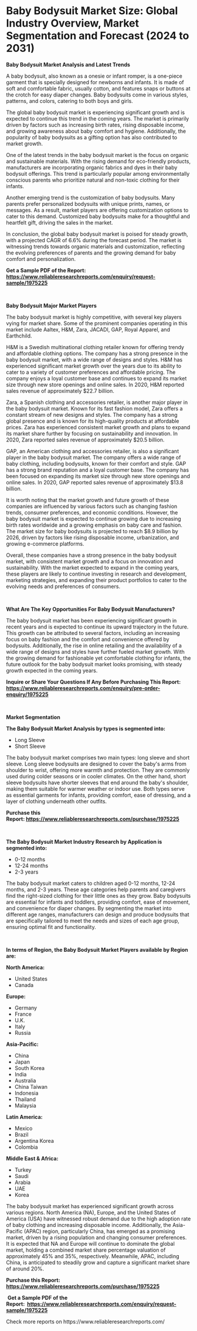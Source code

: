 <p><h1>Baby Bodysuit Market Size: Global Industry Overview, Market Segmentation and Forecast (2024 to 2031)</h1></p><p><strong>Baby Bodysuit Market Analysis and Latest Trends</strong></p>
<p><p>A baby bodysuit, also known as a onesie or infant romper, is a one-piece garment that is specially designed for newborns and infants. It is made of soft and comfortable fabric, usually cotton, and features snaps or buttons at the crotch for easy diaper changes. Baby bodysuits come in various styles, patterns, and colors, catering to both boys and girls.</p><p>The global baby bodysuit market is experiencing significant growth and is expected to continue this trend in the coming years. The market is primarily driven by factors such as increasing birth rates, rising disposable income, and growing awareness about baby comfort and hygiene. Additionally, the popularity of baby bodysuits as a gifting option has also contributed to market growth.</p><p>One of the latest trends in the baby bodysuit market is the focus on organic and sustainable materials. With the rising demand for eco-friendly products, manufacturers are incorporating organic fabrics and dyes in their baby bodysuit offerings. This trend is particularly popular among environmentally conscious parents who prioritize natural and non-toxic clothing for their infants.</p><p>Another emerging trend is the customization of baby bodysuits. Many parents prefer personalized bodysuits with unique prints, names, or messages. As a result, market players are offering customization options to cater to this demand. Customized baby bodysuits make for a thoughtful and heartfelt gift, driving the sales in the market.</p><p>In conclusion, the global baby bodysuit market is poised for steady growth, with a projected CAGR of 6.6% during the forecast period. The market is witnessing trends towards organic materials and customization, reflecting the evolving preferences of parents and the growing demand for baby comfort and personalization.</p></p>
<p><strong>Get a Sample PDF of the Report:&nbsp; <a href="https://www.reliableresearchreports.com/enquiry/request-sample/1975225">https://www.reliableresearchreports.com/enquiry/request-sample/1975225</a></strong></p>
<p>&nbsp;</p>
<p><strong>Baby Bodysuit Major Market Players</strong></p>
<p><p>The baby bodysuit market is highly competitive, with several key players vying for market share. Some of the prominent companies operating in this market include Aaltex, H&M, Zara, JACADI, GAP, Royal Apparel, and Earthchild.</p><p>H&M is a Swedish multinational clothing retailer known for offering trendy and affordable clothing options. The company has a strong presence in the baby bodysuit market, with a wide range of designs and styles. H&M has experienced significant market growth over the years due to its ability to cater to a variety of customer preferences and affordable pricing. The company enjoys a loyal customer base and continues to expand its market size through new store openings and online sales. In 2020, H&M reported sales revenue of approximately $22.7 billion.</p><p>Zara, a Spanish clothing and accessories retailer, is another major player in the baby bodysuit market. Known for its fast fashion model, Zara offers a constant stream of new designs and styles. The company has a strong global presence and is known for its high-quality products at affordable prices. Zara has experienced consistent market growth and plans to expand its market share further by focusing on sustainability and innovation. In 2020, Zara reported sales revenue of approximately $20.5 billion.</p><p>GAP, an American clothing and accessories retailer, is also a significant player in the baby bodysuit market. The company offers a wide range of baby clothing, including bodysuits, known for their comfort and style. GAP has a strong brand reputation and a loyal customer base. The company has been focused on expanding its market size through new store openings and online sales. In 2020, GAP reported sales revenue of approximately $13.8 billion.</p><p>It is worth noting that the market growth and future growth of these companies are influenced by various factors such as changing fashion trends, consumer preferences, and economic conditions. However, the baby bodysuit market is expected to continue growing due to increasing birth rates worldwide and a growing emphasis on baby care and fashion. The market size for baby bodysuits is projected to reach $8.9 billion by 2026, driven by factors like rising disposable income, urbanization, and growing e-commerce platforms.</p><p>Overall, these companies have a strong presence in the baby bodysuit market, with consistent market growth and a focus on innovation and sustainability. With the market expected to expand in the coming years, these players are likely to continue investing in research and development, marketing strategies, and expanding their product portfolios to cater to the evolving needs and preferences of consumers.</p></p>
<p>&nbsp;</p>
<p><strong>What Are The Key Opportunities For Baby Bodysuit Manufacturers?</strong></p>
<p><p>The baby bodysuit market has been experiencing significant growth in recent years and is expected to continue its upward trajectory in the future. This growth can be attributed to several factors, including an increasing focus on baby fashion and the comfort and convenience offered by bodysuits. Additionally, the rise in online retailing and the availability of a wide range of designs and styles have further fueled market growth. With the growing demand for fashionable yet comfortable clothing for infants, the future outlook for the baby bodysuit market looks promising, with steady growth expected in the coming years.</p></p>
<p><strong>Inquire or Share Your Questions If Any Before Purchasing This Report: <a href="https://www.reliableresearchreports.com/enquiry/pre-order-enquiry/1975225">https://www.reliableresearchreports.com/enquiry/pre-order-enquiry/1975225</a></strong></p>
<p>&nbsp;</p>
<p><strong>Market Segmentation</strong></p>
<p><strong>The Baby Bodysuit Market Analysis by types is segmented into:</strong></p>
<p><ul><li>Long Sleeve</li><li>Short Sleeve</li></ul></p>
<p><p>The baby bodysuit market comprises two main types: long sleeve and short sleeve. Long sleeve bodysuits are designed to cover the baby's arms from shoulder to wrist, offering more warmth and protection. They are commonly used during colder seasons or in cooler climates. On the other hand, short sleeve bodysuits have shorter sleeves that end around the baby's shoulder, making them suitable for warmer weather or indoor use. Both types serve as essential garments for infants, providing comfort, ease of dressing, and a layer of clothing underneath other outfits.</p></p>
<p><strong>Purchase this Report:&nbsp;<a href="https://www.reliableresearchreports.com/purchase/1975225">https://www.reliableresearchreports.com/purchase/1975225</a></strong></p>
<p>&nbsp;</p>
<p><strong>The Baby Bodysuit Market Industry Research by Application is segmented into:</strong></p>
<p><ul><li>0-12 months</li><li>12-24 months</li><li>2-3 years</li></ul></p>
<p><p>The baby bodysuit market caters to children aged 0-12 months, 12-24 months, and 2-3 years. These age categories help parents and caregivers find the right-sized clothing for their little ones as they grow. Baby bodysuits are essential for infants and toddlers, providing comfort, ease of movement, and convenience for diaper changes. By segmenting the market into different age ranges, manufacturers can design and produce bodysuits that are specifically tailored to meet the needs and sizes of each age group, ensuring optimal fit and functionality.</p></p>
<p>&nbsp;</p>
<p><strong>In terms of Region, the Baby Bodysuit Market Players available by Region are:</strong></p>
<p>
    <p> <strong> North America: </strong>
        <ul>
            <li>United States</li>
            <li>Canada</li>
        </ul>
        </p> 
    <p> <strong> Europe: </strong>
        <ul>
            <li>Germany</li>
            <li>France</li>
            <li>U.K.</li>
            <li>Italy</li>
            <li>Russia</li>
        </ul>
        </p> 
    <p> <strong> Asia-Pacific: </strong>
        <ul>
            <li>China</li>
            <li>Japan</li>
            <li>South Korea</li>
            <li>India</li>
            <li>Australia</li>
            <li>China Taiwan</li>
            <li>Indonesia</li>
            <li>Thailand</li>
            <li>Malaysia</li>
        </ul>
        </p> 
    <p> <strong> Latin America: </strong>
        <ul>
            <li>Mexico</li>
            <li>Brazil</li>
            <li>Argentina Korea</li>
            <li>Colombia</li>
        </ul>
        </p> 
    <p> <strong> Middle East & Africa: </strong>
        <ul>
            <li>Turkey</li>
            <li>Saudi</li>
            <li>Arabia</li>
            <li>UAE</li>
            <li>Korea</li>
        </ul>
    </p>
    </p>
<p><p>The baby bodysuit market has experienced significant growth across various regions. North America (NA), Europe, and the United States of America (USA) have witnessed robust demand due to the high adoption rate of baby clothing and increasing disposable income. Additionally, the Asia-Pacific (APAC) region, particularly China, has emerged as a promising market, driven by a rising population and changing consumer preferences. It is expected that NA and Europe will continue to dominate the global market, holding a combined market share percentage valuation of approximately 45% and 35%, respectively. Meanwhile, APAC, including China, is anticipated to steadily grow and capture a significant market share of around 20%.</p></p>
<p><strong>Purchase this Report: <a href="https://www.reliableresearchreports.com/purchase/1975225">https://www.reliableresearchreports.com/purchase/1975225</a></strong></p>
<p>&nbsp;<strong>Get a Sample PDF of the Report:&nbsp;&nbsp;<a href="https://www.reliableresearchreports.com/enquiry/request-sample/1975225">https://www.reliableresearchreports.com/enquiry/request-sample/1975225</a></strong></p>
<p><strong></strong></p>
<p>Check more reports on https://www.reliableresearchreports.com/</p>